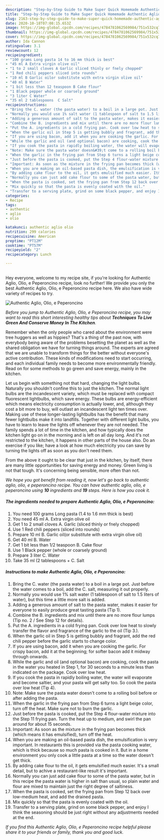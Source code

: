 ```yaml
---
description: "Step-by-Step Guide to Make Super Quick Homemade Authentic Aglio, Olio, e Peperoncino"
title: "Step-by-Step Guide to Make Super Quick Homemade Authentic Aglio, Olio, e Peperoncino"
slug: 2163-step-by-step-guide-to-make-super-quick-homemade-authentic-aglio-olio-e-peperoncino
date: 2020-10-18T07:08:15.653Z
image: https://img-global.cpcdn.com/recipes/4784781062569984/751x532cq70/authentic-aglio-olio-e-peperoncino-recipe-main-photo.jpg
thumbnail: https://img-global.cpcdn.com/recipes/4784781062569984/751x532cq70/authentic-aglio-olio-e-peperoncino-recipe-main-photo.jpg
cover: https://img-global.cpcdn.com/recipes/4784781062569984/751x532cq70/authentic-aglio-olio-e-peperoncino-recipe-main-photo.jpg
author: Ida Cannon
ratingvalue: 3.1
reviewcount: 12
recipeingredient:
- "100 grams Long pasta 14 to 16 mm thick is best"
- "45 ml A Extra virgin olive oil"
- "1 to 2 small cloves A Garlic sliced thinly or fnely chopped"
- "1 Red chili peppers sliced into rounds"
- "10 ml B Garlic oilor substitute with extra virgin olive oil"
- "40 ml B Water"
- "1 bit less than 12 teaspoon B Cake flour"
- "1 Black pepper whole or coarsely ground"
- "3 liter C Water"
- "35 ml 2 tablespoons  C Salt"
recipeinstructions:
- "Bring the C. water (the pasta water) to a boil in a large pot. Just before the water comes to a boil, add the C. salt, measuring it out properly."
- "Normally you would use 1% salt water (1 tablespoon of salt to 1.5 liters of water), but this time a little more salt is added."
- "Adding a generous amount of salt to the pasta water, makes it easier for everyone to easily produce great tasting pasta (Tip 1)."
- "Combine the B. ingredients and mix until there are no more flour lumps (Tip no. 2 / See Step 12 for details)."
- "Put the A. ingredients in a cold frying pan. Cook over low heat to slowly transfer the flavor and fragrance of the garlic to the oil (Tip 3.)."
- "When the garlic oil in Step 5 is getting bubbly and fragrant, add the red chili pepper before the garlic starts to change color."
- "If you are using bacon, add it when you are cooking the garlic. For crispy bacon, add it at the beginning; for softer bacon add it midway through onwards."
- "While the garlic and oil (and optional bacon) are cooking, cook the pasta in the water you heated in Step 1, for 30 seconds to a minute less than indicated on the package. Cook over low heat."
- "If you cook the pasta in rapidly boiling water, the water will evaporate and become saltier, and your pasta will get salty too. So cook the pasta over low heat (Tip 4)."
- "Note: Make sure the pasta water doesn&#39;t come to a rolling boil before or after adding the pasta."
- "When the garlic in the frying pan from Step 6 turns a light beige color, turn off the heat. Make sure not to burn the garlic."
- "Just before the pasta is cooked, put the Step 4 flour-water mixture into the Step 11 frying pan. Turn the heat up to medium, and swirl the pan around for about 15 seconds."
- "Important: As soon as the mixture in the frying pan becomes thick (which means it has emulsified), turn off the heat."
- "When you are making an oil-based pasta dish, the emulsification is very important. In restaurants this is provided via the pasta cooking water, which is thick because so much pasta is cooked in it. But in a home environment you only cook a little pasta at a time so the water doesn&#39;t get thick."
- "By adding cake flour to the oil, it gets emulsified much easier. It&#39;s a small detail, but to achive a restaurant-like result it&#39;s important."
- "Normally you can just add cake flour to some of the pasta water, but in this recipe the pasta water is higher in salt than usual, so plain water and flour are mixed to maintain just the right degree of saltiness."
- "When the pasta is cooked, set the frying pan from Step 12 back over low-medium heat, and add the drained pasta."
- "Mix quickly so that the pasta is evenly coated with the oil."
- "Transfer to a serving plate, grind on some black pepper, and enjoy I think the seasoning should be just right without any adjustments needed at the end."
categories:
- Recipe
tags:
- authentic
- aglio
- olio

katakunci: authentic aglio olio 
nutrition: 299 calories
recipecuisine: American
preptime: "PT12M"
cooktime: "PT57M"
recipeyield: "2"
recipecategory: Lunch

---
```

<br>
Hey everyone, welcome to my recipe site, if you're looking for Authentic Aglio, Olio, e Peperoncino recipe, look no further! We provide you only the best Authentic Aglio, Olio, e Peperoncino recipe here. We also have wide variety of recipes to try.
<br>


![Authentic Aglio, Olio, e Peperoncino](https://img-global.cpcdn.com/recipes/4784781062569984/751x532cq70/authentic-aglio-olio-e-peperoncino-recipe-main-photo.jpg)

<i>Before you jump to Authentic Aglio, Olio, e Peperoncino recipe, you may want to read this short interesting healthy tips about 
<strong>Techniques To Live Green And Conserve Money In The Kitchen</strong>.</i>
</br>

Remember when the only people who cared about the environment were tree huggers as well as hippies? That's a thing of the past now, with everybody being aware of the problems besetting the planet as well as the shared obligation we have for turning things around. The experts are agreed that we are unable to transform things for the better without everyone's active contribution. These kinds of modifications need to start occurring, and each individual family needs to become more environmentally friendly. Read on for some methods to go green and save energy, mainly in the kitchen.

Let us begin with something not that hard, changing the light bulbs. Naturally you shouldn't confine this to just the kitchen. The normal light bulbs are the incandescent variety, which must be replaced with compact fluorescent lightbulbs, which save energy. These bulbs are energy-efficient which means electricity consumption is actually lower, and, although they cost a bit more to buy, will outlast an incandescent light ten times over. Making use of these longer-lasting lightbulbs has the benefit that many fewer lightbulbs make it into landfills. Together with different light bulbs, you have to learn to leave the lights off whenever they are not needed. The family spends a lot of time in the kitchen, and how typically does the kitchen light go on in the morning and is left on all day long. And it's not restricted to the kitchen, it happens in other parts of the house also. Do an exercise if you like; have a look at how much electricity you can save by turning the lights off as soon as you don't need them.

From the above it ought to be clear that just in the kitchen, by itself, there are many little opportunities for saving energy and money. Green living is not that tough. It's concerning being sensible, more often than not.


<i>We hope you got benefit from reading it, now let's go back to authentic aglio, olio, e peperoncino recipe. You can have authentic aglio, olio, e peperoncino using <strong>10</strong> ingredients and <strong>19</strong> steps. Here is how you cook it.
</i>

##### The ingredients needed to prepare Authentic Aglio, Olio, e Peperoncino:

1. You need 100 grams Long pasta (1.4 to 1.6 mm thick is best)
1. You need 45 ml A. Extra virgin olive oil
1. Get 1 to 2 small cloves A. Garlic (sliced thinly or fnely chopped)
1. Use 1 Red chili peppers (sliced into rounds)
1. Prepare 10 ml B. Garlic oil(or substitute with extra virgin olive oil)
1. Get 40 ml B. Water
1. Get 1 bit less than 1/2 teaspoon B. Cake flour
1. Use 1 Black pepper (whole or coarsely ground)
1. Prepare 3 liter C. Water
1. Take 35 ml (2 tablespoons + C. Salt


##### Instructions to make Authentic Aglio, Olio, e Peperoncino:

1. Bring the C. water (the pasta water) to a boil in a large pot. Just before the water comes to a boil, add the C. salt, measuring it out properly.
1. Normally you would use 1% salt water (1 tablespoon of salt to 1.5 liters of water), but this time a little more salt is added.
1. Adding a generous amount of salt to the pasta water, makes it easier for everyone to easily produce great tasting pasta (Tip 1).
1. Combine the B. ingredients and mix until there are no more flour lumps (Tip no. 2 / See Step 12 for details).
1. Put the A. ingredients in a cold frying pan. Cook over low heat to slowly transfer the flavor and fragrance of the garlic to the oil (Tip 3.).
1. When the garlic oil in Step 5 is getting bubbly and fragrant, add the red chili pepper before the garlic starts to change color.
1. If you are using bacon, add it when you are cooking the garlic. For crispy bacon, add it at the beginning; for softer bacon add it midway through onwards.
1. While the garlic and oil (and optional bacon) are cooking, cook the pasta in the water you heated in Step 1, for 30 seconds to a minute less than indicated on the package. Cook over low heat.
1. If you cook the pasta in rapidly boiling water, the water will evaporate and become saltier, and your pasta will get salty too. So cook the pasta over low heat (Tip 4).
1. Note: Make sure the pasta water doesn&#39;t come to a rolling boil before or after adding the pasta.
1. When the garlic in the frying pan from Step 6 turns a light beige color, turn off the heat. Make sure not to burn the garlic.
1. Just before the pasta is cooked, put the Step 4 flour-water mixture into the Step 11 frying pan. Turn the heat up to medium, and swirl the pan around for about 15 seconds.
1. Important: As soon as the mixture in the frying pan becomes thick (which means it has emulsified), turn off the heat.
1. When you are making an oil-based pasta dish, the emulsification is very important. In restaurants this is provided via the pasta cooking water, which is thick because so much pasta is cooked in it. But in a home environment you only cook a little pasta at a time so the water doesn&#39;t get thick.
1. By adding cake flour to the oil, it gets emulsified much easier. It&#39;s a small detail, but to achive a restaurant-like result it&#39;s important.
1. Normally you can just add cake flour to some of the pasta water, but in this recipe the pasta water is higher in salt than usual, so plain water and flour are mixed to maintain just the right degree of saltiness.
1. When the pasta is cooked, set the frying pan from Step 12 back over low-medium heat, and add the drained pasta.
1. Mix quickly so that the pasta is evenly coated with the oil.
1. Transfer to a serving plate, grind on some black pepper, and enjoy I think the seasoning should be just right without any adjustments needed at the end.


<i>If you find this Authentic Aglio, Olio, e Peperoncino recipe helpful please share it to your friends or family, thank you and good luck.</i>

